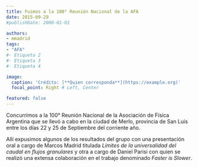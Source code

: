 ```yaml
---
title: Fuimos a la 100° Reunión Nacional de la AFA
date: 2015-09-29
#publishDate: 2000-01-01

authors:
- mmadrid
tags:
- "AFA"
#- Etiqueta 2
#- Etiqueta 3
#- Etiqueta 4

image:
  caption: 'Crédito: [**Quien corresponda**](https://example.org)'
  focal_point: Right # Left, Center

featured: false
---
```


Concurrimos a la 100° Reunión Nacional de la Asociación de Física Argentina que se llevó
a cabo en la ciudad de Merlo, provincia de San Luis entre los días 22 y 25 de Septiembre
del corriente año.

<!--more-->

Allí expusimos algunos de los resultados del grupo con una presentación oral a cargo de
Marcos Madrid titulada *Límites de la universalidad del caudal en flujos granulares* y
otra a cargo de Daniel Parisi con quien se realizó una extensa colaboración en el
trabajo denominado *Faster is Slower*.
